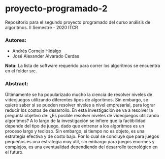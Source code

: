 # proyecto-programado-2
Repositorio para el segundo proyecto programado del curso análisis de algoritmos. 
II Semestre - 2020
ITCR

### Autores:
- Andrés Cornejo Hidalgo 
- José Alexander Alvarado Cerdas

**Nota:** La lista de software requerido para correr los algoritmos se encuentra en el folder src.

### Abstract:
Últimamente se ha popularizado mucho la ciencia de resolver niveles de videojuegos utilizando diferentes tipos de algoritmos. Sin embargo, se quiere saber si se pueden resolver niveles a nivel empresarial, para lograr reducir los costos de desarrollo. En esta investigación se va a resolver la pregunta objetivo de: ¿Es posible resolver niveles de videojuegos utilizando algoritmos? A lo largo de la investigación se infiere que la factibilidad depende del tipo de juego, dado que entrenar a los algoritmos es un proceso largo y tedioso. Sin embargo, si tiempo no es objeto, es una estrategia efectiva y de costo bajo. Por lo cual se concluye que para juegos pequeños es una estrategia muy útil, sin embargo para juegos enormes y complejos, es una eventualidad dependiendo del desarrollo tecnológico en el futuro.